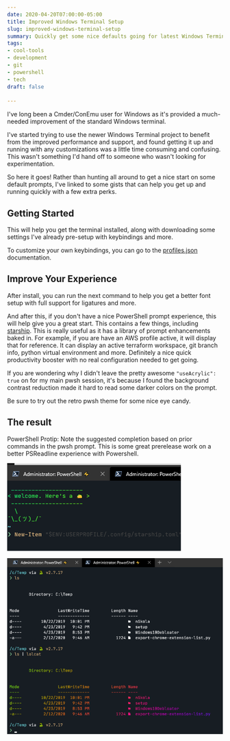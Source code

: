 ```yaml
---
date: 2020-04-20T07:00:00-05:00
title: Improved Windows Terminal Setup
slug: improved-windows-terminal-setup
summary: Quickly get some nice defaults going for latest Windows Terminal
tags:
- cool-tools
- development
- git
- powershell
- tech
draft: false

---
```

I've long been a Cmder/ConEmu user for Windows as it's provided a much-needed improvement of the standard Windows terminal.

I've started trying to use the newer Windows Terminal project to benefit from the improved performance and support, and found getting it up and running with any customizations was a little time consuming and confusing. This wasn't something I'd hand off to someone who wasn't looking for experimentation.

So here it goes! Rather than hunting all around to get a nice start on some default prompts, I've linked to some gists that can help you get up and running quickly with a few extra perks.

## Getting Started

This will help you get the terminal installed, along with downloading some settings I've already pre-setup with keybindings and more.

To customize your own keybindings, you can go to the [profiles.json](https://github.com/microsoft/terminal/blob/master/doc/cascadia/SettingsSchema.md) documentation.



## Improve Your Experience

After install, you can run the next command to help you get a better font setup with full support for ligatures and more.



And after this, if you don't have a nice PowerShell prompt experience, this will help give you a great start. This contains a few things, including [starship](https://starship.rs). This is really useful as it has a library of prompt enhancements baked in. For example, if you are have an AWS profile active, it will display that for reference. It can display an active terraform workspace, git branch info, python virtual environment and more. Definitely a nice quick productivity booster with no real configuration needed to get going.



If you are wondering why I didn't leave the pretty awesome `"useAcrylic": true` on for my main pwsh session, it's because I found the background contrast reduction made it hard to read some darker colors on the prompt.

Be sure to try out the retro pwsh theme for some nice eye candy.

## The result

PowerShell Protip: Note the suggested completion based on prior commands in the pwsh prompt. This is some great prerelease work on a better PSReadline experience with Powershell.

![image of windows terminal](images/windows-terminal-01.png)

![images of windows terminal](images/windows-terminal-02.png)
